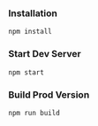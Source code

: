 
### Installation

```
npm install
```

### Start Dev Server

```
npm start
```

### Build Prod Version

```
npm run build
```
### 
